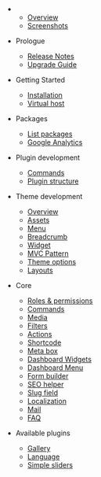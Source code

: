 - 
    - [Overview](overview.md)
    - [Screenshots](screenshots.md)
- Prologue
    - [Release Notes](releases.md)
    - [Upgrade Guide](upgrade.md)
- Getting Started
    - [Installation](installation.md)
    - [Virtual host](virtualhost.md)
- Packages
    - [List packages](packages.md)
    - [Google Analytics](analytics.md)
- Plugin development
    - [Commands](plugin.md)
    - [Plugin structure](plugin-structure.md)
- Theme development
    - [Overview](theme.md)
    - [Assets](theme-assets.md)
    - [Menu](menu.md)
    - [Breadcrumb](theme-breadcrumb.md)
    - [Widget](theme-widget.md)
    - [MVC Pattern](theme-mvc-pattern.md)
    - [Theme options](theme-options.md)
    - [Layouts](theme-layout.md)
    
- Core
    - [Roles & permissions](role_permission.md)
    - [Commands](commands.md)
    - [Media](media.md)
    - [Filters](filters.md)
    - [Actions](actions.md)
    - [Shortcode](shortcode.md)
    - [Meta box](meta_box.md)
    - [Dashboard Widgets](dashboard-widgets.md)
    - [Dashboard Menu](dashboard-menu.md)
    - [Form builder](form-builder.md)
    - [SEO helper](seo-helper.md)
    - [Slug field](slug-field.md)
    - [Localization](localization.md)
    - [Mail](mail.md)
    - [FAQ](faq.md)
    
- Available plugins
    - [Gallery](plugin-gallery.md)
    - [Language](plugin-language.md)
    - [Simple sliders](plugin-simple-slider.md)